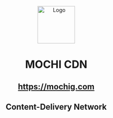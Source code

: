 <p align="center">
  <img src="https://mochig.com/icon.png" alt="Logo" width="100" height="100">
</p>

<h1 align="center">MOCHI CDN</h1>

<h2 align="center"><a href="https://mochig.com">https://mochig.com</a></h2>

<h2 align="center">Content-Delivery Network</h2>
